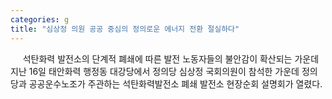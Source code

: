 ```yaml
---
categories: g
title: "심상정 의원 공공 중심의 정의로운 에너지 전환 절실하다"
---
```

&nbsp;&nbsp;&nbsp;&nbsp; 석탄화력 발전소의 단계적 폐쇄에 따른 발전 노동자들의 불안감이 확산되는 가운데 지난 16일 태안화력 행정동 대강당에서 정의당 심상정 국회의원이 참석한 가운데 정의당과 공공운수노조가 주관하는 석탄화력발전소 폐쇄 발전소 현장순회 설명회가 열렸다. 